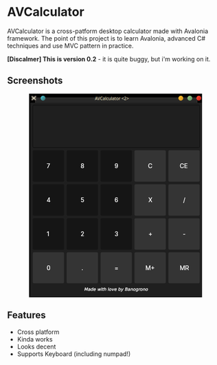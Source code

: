 
# AVCalculator

AVCalculator is a cross-patform desktop calculator made with Avalonia framework.
The point of this project is to learn Avalonia, advanced C# techniques and use MVC
pattern in practice. 

**[Discalmer] This is version 0.2** - it is quite buggy, but i'm working on it.  


## Screenshots

<p align="center">
    <img align="center" src="AVCalc1.png"></img>
</p>
  
## Features

- Cross platform
- Kinda works
- Looks decent 
- Supports Keyboard (including numpad!)

  

